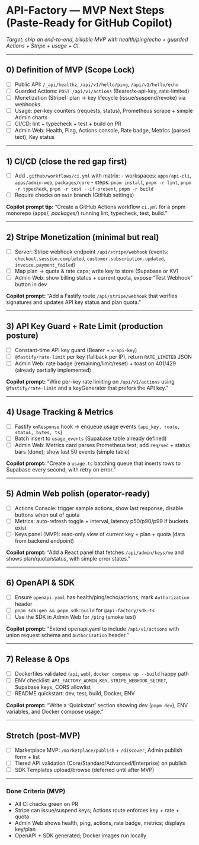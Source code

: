  # API-Factory — MVP Next Steps (Paste-Ready for GitHub Copilot)

 _Target: ship an end-to-end, billable MVP with health/ping/echo + guarded Actions + Stripe + usage + CI._

 ---

 ## 0) Definition of MVP (Scope Lock)
 - [ ] Public API: `/_api/healthz`, `/api/v1/hello/ping`, `/api/v1/hello/echo`
 - [ ] Guarded Actions: `POST /api/v1/actions` (Bearer/x-api-key, rate-limited)
 - [ ] Monetization (Stripe): plan → key lifecycle (issue/suspend/revoke) via webhooks
 - [ ] Usage: per-key counters (requests, status), Prometheus scrape + simple Admin charts
 - [ ] CI/CD: lint + typecheck + test + build on PR
 - [ ] Admin Web: Health, Ping, Actions console, Rate badge, Metrics (parsed text), Key status

 ---

 ## 1) CI/CD (close the red gap first)
 - [ ] Add `.github/workflows/ci.yml` with matrix:
       - workspaces: `apps/api-cli`, `apps/admin-web`, `packages/core`
       - steps: `pnpm install`, `pnpm -r lint`, `pnpm -r typecheck`, `pnpm -r test --if-present`, `pnpm -r build`
 - [ ] Require checks on `main` branch (GitHub settings)

 **Copilot prompt tip:** “Create a GitHub Actions workflow `ci.yml` for a pnpm monorepo (apps/*, packages/*) running lint, typecheck, test, build.”

 ---

 ## 2) Stripe Monetization (minimal but real)
 - [ ] Server: Stripe webhook endpoint `/api/stripe/webhook` (events: `checkout.session.completed`, `customer.subscription.updated`, `invoice.payment_failed`)
 - [ ] Map plan → quota & rate caps; write key to store (Supabase or KV)
 - [ ] Admin Web: show billing status + current quota, expose “Test Webhook” button in dev

 **Copilot prompt:** “Add a Fastify route `/api/stripe/webhook` that verifies signatures and updates API key status and plan quota.”

 ---

 ## 3) API Key Guard + Rate Limit (production posture)
 - [ ] Constant-time API key guard (Bearer + `x-api-key`)
 - [ ] `@fastify/rate-limit` per key (fallback per IP), return `RATE_LIMITED` JSON
 - [ ] Admin Web: rate badge (remaining/limit/reset) + toast on 401/429 (already partially implemented)

 **Copilot prompt:** “Wire per-key rate limiting on `/api/v1/actions` using `@fastify/rate-limit` and a keyGenerator that prefers the API key.”

 ---

 ## 4) Usage Tracking & Metrics
 - [ ] Fastify `onResponse` hook → enqueue usage events `{api_key, route, status, bytes, ts}`
 - [ ] Batch insert to `usage_events` (Supabase table already defined)
 - [ ] Admin Web: Metrics card parses Prometheus text; add `req/sec` + status bars (done); show last 50 events (simple table)

 **Copilot prompt:** “Create a `usage.ts` batching queue that inserts rows to Supabase every second, with retry on error.”

 ---

 ## 5) Admin Web polish (operator-ready)
 - [ ] Actions Console: trigger sample actions, show last response, disable buttons when out of quota
 - [ ] Metrics: auto-refresh toggle + interval, latency p50/p90/p99 if buckets exist
 - [ ] Keys panel (MVP): read-only view of current key + plan + quota (data from backend endpoint)

 **Copilot prompt:** “Add a React panel that fetches `/api/admin/keys/me` and shows plan/quota/status, with simple error states.”

 ---

 ## 6) OpenAPI & SDK
 - [ ] Ensure `openapi.yaml` has health/ping/echo/actions; mark `Authorization` header
 - [ ] `pnpm sdk:gen && pnpm sdk:build` for `@api-factory/sdk-ts`
 - [ ] Use the SDK in Admin Web for `/ping` (smoke test)

 **Copilot prompt:** “Extend openapi.yaml to include `/api/v1/actions` with union request schema and `Authorization` header.”

 ---

 ## 7) Release & Ops
 - [ ] Dockerfiles validated (`api`, `web`), `docker compose up --build` happy path
 - [ ] ENV checklist: `API_FACTORY_ADMIN_KEY`, `STRIPE_WEBHOOK_SECRET`, Supabase keys, CORS allowlist
 - [ ] README quickstart: dev, test, build, Docker, ENV

 **Copilot prompt:** “Write a ‘Quickstart’ section showing dev (`pnpm dev`), ENV variables, and Docker compose usage.”

 ---

 ## Stretch (post-MVP)
 - [ ] Marketplace MVP: `/marketplace/publish` + `/discover`, Admin publish form + list
 - [ ] Tiered API validation (Core/Standard/Advanced/Enterprise) on publish
 - [ ] SDK Templates upload/browse (deferred until after MVP)

 ---

 ### Done Criteria (MVP)
 - All CI checks green on PR
 - Stripe can issue/suspend keys; Actions route enforces key + rate + quota
 - Admin Web shows health, ping, actions, rate badge, metrics; displays key/plan
 - OpenAPI + SDK generated; Docker images run locally
